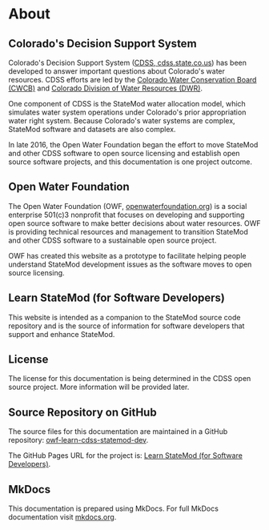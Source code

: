 # About

## Colorado's Decision Support System

Colorado's Decision Support System ([CDSS, cdss.state.co.us](http://cdss.state.co.us))
has been developed to answer important questions about Colorado's water resources.
CDSS efforts are led by the [Colorado Water Conservation Board (CWCB)](http://cwcb.state.co.us)
and [Colorado Division of Water Resources (DWR)](http://water.state.co.us).

One component of CDSS is the StateMod water allocation model,
which simulates water system operations under Colorado's prior appropriation water right system.
Because Colorado's water systems are complex, StateMod software and datasets are also complex.

In late 2016, the Open Water Foundation began the effort to move StateMod and other CDSS software to open source licensing
and establish open source software projects, and this documentation is one project outcome.

## Open Water Foundation

The Open Water Foundation (OWF, [openwaterfoundation.org](http://openwaterfoundation.org)) is a social enterprise
501(c)3 nonprofit that focuses on developing and supporting open source software to make better
decisions about water resources.  OWF is providing technical resources and management to
transition StateMod and other CDSS software to a sustainable open source project.

OWF has created this website as a prototype to facilitate helping people understand StateMod development issues
as the software moves to open source licensing.

## Learn StateMod (for Software Developers)

This website is intended as a companion to the StateMod source code repository and is the source of
information for software developers that support and enhance StateMod.

## License

The license for this documentation is being determined in the CDSS open source project.
More information will be provided later.

## Source Repository on GitHub

The source files for this documentation are maintained in a GitHub repository: [owf-learn-cdss-statemod-dev](https://github.com/OpenWaterFoundation/owf-learn-cdss-statemod-dev).

The GitHub Pages URL for the project is: [Learn StateMod (for Software Developers)](https://openwaterfoundation.github.io/owf-learn-cdss-statemod-dev/).

## MkDocs

This documentation is prepared using MkDocs.
For full MkDocs documentation visit [mkdocs.org](http://mkdocs.org).
